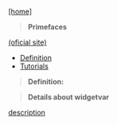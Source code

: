 [[home]](../../../../home.html) 

> **Primefaces**

[(oficial site)](http://www.primefaces.org/)

- [Definition](#definition)
- [Tutorials](#tutorials)


<a name="definition"></a>
> **Definition:** <br/>

<a name="widgetvar"></a>
> **Details about widgetvar**

[description](http://blog.hatemalimam.com/intro-to-primefaces-widgetvar/)